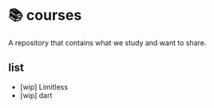 # 📚 courses

A repository that contains what we study and want to share.

## list

- [wip] Limitless
- [wip] dart
